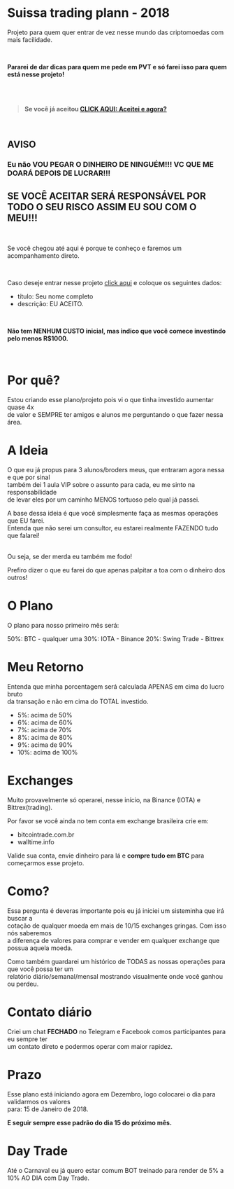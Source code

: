 # Suissa trading plann - 2018

Projeto para quem quer entrar de vez nesse mundo das criptomoedas com mais facilidade.

<br>

**Pararei de dar dicas para quem me pede em PVT e só farei isso para quem está nesse projeto!**

<br>

<br>

> **Se você já aceitou [CLICK AQUI: Aceitei e agora?](https://github.com/suissa/suissa-trading-plann-2018/blob/master/aceitei-e-agora.md)**



<br>

## AVISO

### Eu não VOU PEGAR O DINHEIRO DE NINGUÉM!!! VC QUE ME DOARÁ DEPOIS DE LUCRAR!!!

## SE VOCÊ ACEITAR SERÁ RESPONSÁVEL POR TODO O SEU RISCO ASSIM EU SOU COM O MEU!!!

<br>

Se você chegou até aqui é porque te conheço e faremos um acompanhamento direto.

<br>

Caso deseje entrar nesse projeto [click aqui](https://github.com/suissa/suissa-trading-plann-2018/issues) e coloque os seguintes dados:

- título: Seu nome completo
- descrição: EU ACEITO.


<br>

**Não tem NENHUM CUSTO inicial, mas indico que você comece investindo pelo menos R$1000.**

<br>


# Por quê?

Estou criando esse plano/projeto pois vi o que tinha investido aumentar quase 4x<br> 
de valor e SEMPRE ter amigos e alunos me perguntando o que fazer nessa área.


# A Ideia

O que eu já propus para 3 alunos/broders meus, que entraram agora nessa e que por sinal<br> 
também dei 1 aula VIP sobre o assunto para cada, eu me sinto na responsabilidade<br> 
de levar eles por um caminho MENOS tortuoso pelo qual já passei.

A base dessa ideia é que você simplesmente faça as mesmas operações que EU farei.<br>
Entenda que não serei um consultor, eu estarei realmente FAZENDO tudo que falarei!<br>
<br>

Ou seja, se der merda eu também me fodo!
<br>

Prefiro dizer o que eu farei do que apenas palpitar a toa com o dinheiro dos outros!


# O Plano

O plano para nosso primeiro mês será:

50%: BTC - qualquer uma
30%: IOTA - Binance
20%: Swing Trade - Bittrex


# Meu Retorno

Entenda que minha porcentagem será calculada APENAS em cima do lucro bruto<br> 
da transação e não em cima do TOTAL investido.


- 5%: acima de 50%
- 6%: acima de 60%
- 7%: acima de 70%
- 8%: acima de 80%
- 9%: acima de 90%
- 10%: acima de 100%


# Exchanges

Muito provavelmente só operarei, nesse início, na Binance (IOTA) e Bittrex(trading).

Por favor se você ainda no tem conta em exchange brasileira crie em:

- bitcointrade.com.br
- walltime.info

Valide sua conta, envie dinheiro para lá e **compre tudo em BTC** para começarmos esse projeto.

# Como?

Essa pergunta é deveras importante pois eu já iniciei um sisteminha que irá buscar a<br>
cotação de qualquer moeda em mais de 10/15 exchanges gringas. Com isso nós saberemos<br>
a diferença de valores para comprar e vender em qualquer exchange que possua aquela moeda.

Como também guardarei um histórico de TODAS as nossas operações para que você possa ter um<br>
relatório diário/semanal/mensal mostrando visualmente onde você ganhou ou perdeu.


# Contato diário

Criei um chat **FECHADO** no Telegram e Facebook comos participantes para eu sempre ter<br>
um contato direto e podermos operar com maior rapidez.

# Prazo

Esse plano está iniciando agora em Dezembro, logo colocarei o dia para validarmos os valores<br>
para: 15 de Janeiro de 2018.

**E seguir sempre esse padrão do dia 15 do próximo mês.**


# Day Trade

Até o Carnaval eu já quero estar comum BOT treinado para render de 5% a 10% AO DIA com Day Trade.


